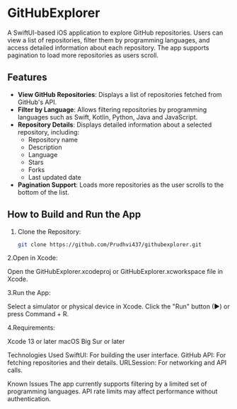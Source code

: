 # GitHubExplorer

A SwiftUI-based iOS application to explore GitHub repositories. Users can view a list of repositories, filter them by programming languages, and access detailed information about each repository. The app supports pagination to load more repositories as users scroll.



## Features

- **View GitHub Repositories**: Displays a list of repositories fetched from GitHub's API.
- **Filter by Language**: Allows filtering repositories by programming languages such as Swift, Kotlin, Python, Java and  JavaScript.
- **Repository Details**: Displays detailed information about a selected repository, including:
  - Repository name
  - Description
  - Language
  - Stars
  - Forks
  - Last updated date
- **Pagination Support**: Loads more repositories as the user scrolls to the bottom of the list.



## How to Build and Run the App

1. Clone the Repository:
   ```bash
   git clone https://github.com/Prudhvi437/githubexplorer.git

2.Open in Xcode:

Open the GitHubExplorer.xcodeproj or GitHubExplorer.xcworkspace file in Xcode.

3.Run the App:

Select a simulator or physical device in Xcode.
Click the "Run" button (▶) or press Command + R.

4.Requirements:

Xcode 13 or later
macOS Big Sur or later

Technologies Used
SwiftUI: For building the user interface.
GitHub API: For fetching repositories and their details.
URLSession: For networking and API calls.

Known Issues
The app currently supports filtering by a limited set of programming languages.
API rate limits may affect performance without authentication.
